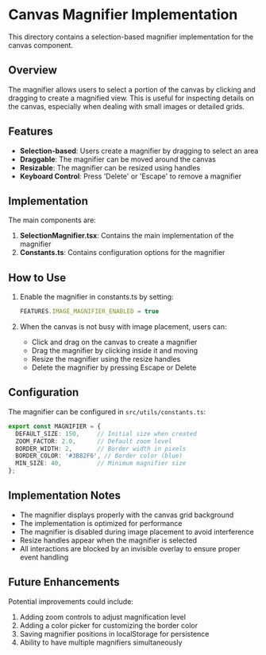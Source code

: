 # Canvas Magnifier Implementation

This directory contains a selection-based magnifier implementation for the canvas component.

## Overview

The magnifier allows users to select a portion of the canvas by clicking and dragging to create a magnified view. This is useful for inspecting details on the canvas, especially when dealing with small images or detailed grids.

## Features

- **Selection-based**: Users create a magnifier by dragging to select an area
- **Draggable**: The magnifier can be moved around the canvas
- **Resizable**: The magnifier can be resized using handles
- **Keyboard Control**: Press 'Delete' or 'Escape' to remove a magnifier

## Implementation

The main components are:

1. **SelectionMagnifier.tsx**: Contains the main implementation of the magnifier
2. **Constants.ts**: Contains configuration options for the magnifier

## How to Use

1. Enable the magnifier in constants.ts by setting:
   ```typescript
   FEATURES.IMAGE_MAGNIFIER_ENABLED = true
   ```

2. When the canvas is not busy with image placement, users can:
   - Click and drag on the canvas to create a magnifier
   - Drag the magnifier by clicking inside it and moving
   - Resize the magnifier using the resize handles
   - Delete the magnifier by pressing Escape or Delete

## Configuration

The magnifier can be configured in `src/utils/constants.ts`:

```typescript
export const MAGNIFIER = {
  DEFAULT_SIZE: 150,     // Initial size when created
  ZOOM_FACTOR: 2.0,      // Default zoom level
  BORDER_WIDTH: 2,       // Border width in pixels
  BORDER_COLOR: '#3B82F6', // Border color (blue)
  MIN_SIZE: 40,          // Minimum magnifier size
};
```

## Implementation Notes

- The magnifier displays properly with the canvas grid background
- The implementation is optimized for performance
- The magnifier is disabled during image placement to avoid interference
- Resize handles appear when the magnifier is selected
- All interactions are blocked by an invisible overlay to ensure proper event handling

## Future Enhancements

Potential improvements could include:

1. Adding zoom controls to adjust magnification level
2. Adding a color picker for customizing the border color
3. Saving magnifier positions in localStorage for persistence
4. Ability to have multiple magnifiers simultaneously